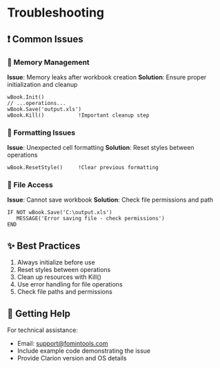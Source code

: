 # Troubleshooting

## ❗ Common Issues

### 💾 Memory Management

**Issue**: Memory leaks after workbook creation
**Solution**: Ensure proper initialization and cleanup
```clarion
wBook.Init()
// ...operations...
wBook.Save('output.xls')
wBook.Kill()           !Important cleanup step
```

### 🎨 Formatting Issues

**Issue**: Unexpected cell formatting
**Solution**: Reset styles between operations
```clarion
wBook.ResetStyle()     !Clear previous formatting
```

### 📁 File Access

**Issue**: Cannot save workbook
**Solution**: Check file permissions and path
```clarion
IF NOT wBook.Save('C:\output.xls')
   MESSAGE('Error saving file - check permissions')
END
```

## ✨ Best Practices

1. Always initialize before use
2. Reset styles between operations
3. Clean up resources with Kill()
4. Use error handling for file operations
5. Check file paths and permissions

## 🤝 Getting Help

For technical assistance:
- Email: support@fomintools.com
- Include example code demonstrating the issue
- Provide Clarion version and OS details
